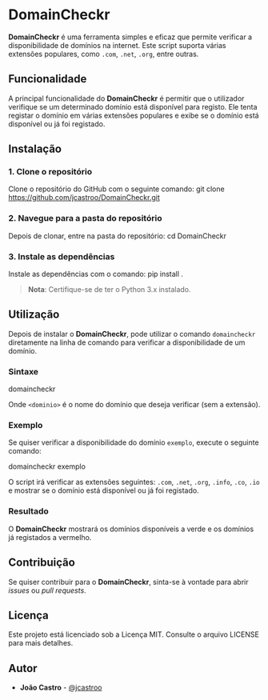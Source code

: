 # DomainCheckr

**DomainCheckr** é uma ferramenta simples e eficaz que permite verificar a disponibilidade de domínios na internet. Este script suporta várias extensões populares, como `.com`, `.net`, `.org`, entre outras.

## Funcionalidade

A principal funcionalidade do **DomainCheckr** é permitir que o utilizador verifique se um determinado domínio está disponível para registo. Ele tenta registar o domínio em várias extensões populares e exibe se o domínio está disponível ou já foi registado.

## Instalação

### 1. Clone o repositório

Clone o repositório do GitHub com o seguinte comando:
git clone https://github.com/jcastroo/DomainCheckr.git


### 2. Navegue para a pasta do repositório

Depois de clonar, entre na pasta do repositório:
cd DomainCheckr


### 3. Instale as dependências

Instale as dependências com o comando:
pip install .



> **Nota**: Certifique-se de ter o Python 3.x instalado.

## Utilização

Depois de instalar o **DomainCheckr**, pode utilizar o comando `domaincheckr` diretamente na linha de comando para verificar a disponibilidade de um domínio.

### Sintaxe

domaincheckr <dominio>

Onde `<dominio>` é o nome do domínio que deseja verificar (sem a extensão).

### Exemplo

Se quiser verificar a disponibilidade do domínio `exemplo`, execute o seguinte comando:

domaincheckr exemplo

O script irá verificar as extensões seguintes: `.com`, `.net`, `.org`, `.info`, `.co`, `.io` e mostrar se o domínio está disponível ou já foi registado.

### Resultado

O **DomainCheckr** mostrará os domínios disponíveis a verde e os domínios já registados a vermelho.

## Contribuição

Se quiser contribuir para o **DomainCheckr**, sinta-se à vontade para abrir *issues* ou *pull requests*.

## Licença

Este projeto está licenciado sob a Licença MIT. Consulte o arquivo LICENSE para mais detalhes.

## Autor

- **João Castro** - [@jcastroo](https://github.com/jcastroo)


